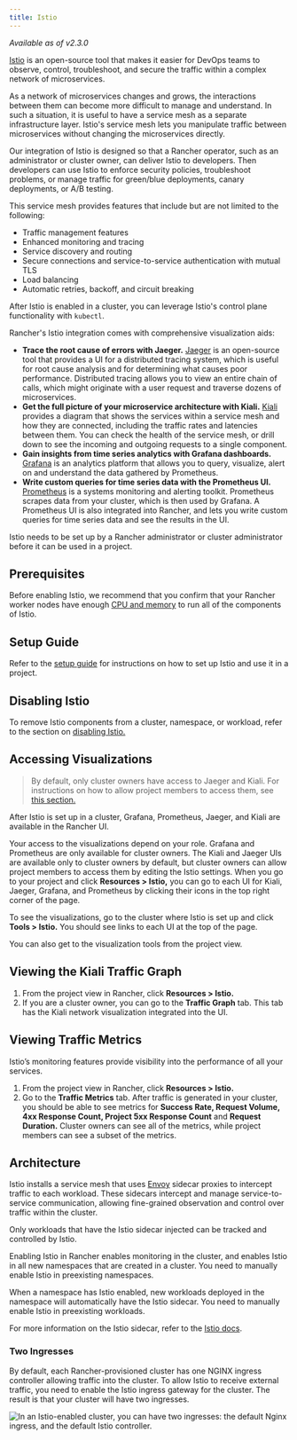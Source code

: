 ```yaml
---
title: Istio
---
```


<head>
  <link rel="canonical" href="https://ranchermanager.docs.rancher.com/pages-for-subheaders/istio"/>
</head>

_Available as of v2.3.0_

[Istio](https://istio.io/) is an open-source tool that makes it easier for DevOps teams to observe, control, troubleshoot, and secure the traffic within a complex network of microservices.

As a network of microservices changes and grows, the interactions between them can become more difficult to manage and understand. In such a situation, it is useful to have a service mesh as a separate infrastructure layer. Istio's service mesh lets you manipulate traffic between microservices without changing the microservices directly.

Our integration of Istio is designed so that a Rancher operator, such as an administrator or cluster owner, can deliver Istio to developers. Then developers can use Istio to enforce security policies, troubleshoot problems, or manage traffic for green/blue deployments, canary deployments, or A/B testing.

This service mesh provides features that include but are not limited to the following:

- Traffic management features
- Enhanced monitoring and tracing
- Service discovery and routing
- Secure connections and service-to-service authentication with mutual TLS
- Load balancing
- Automatic retries, backoff, and circuit breaking

After Istio is enabled in a cluster, you can leverage Istio's control plane functionality with `kubectl`.

Rancher's Istio integration comes with comprehensive visualization aids:

- **Trace the root cause of errors with Jaeger.** [Jaeger](https://www.jaegertracing.io/) is an open-source tool that provides a UI for a distributed tracing system, which is useful for root cause analysis and for determining what causes poor performance. Distributed tracing allows you to view an entire chain of calls, which might originate with a user request and traverse dozens of microservices.
- **Get the full picture of your microservice architecture with Kiali.** [Kiali](https://www.kiali.io/) provides a diagram that shows the services within a service mesh and how they are connected, including the traffic rates and latencies between them. You can check the health of the service mesh, or drill down to see the incoming and outgoing requests to a single component.
- **Gain insights from time series analytics with Grafana dashboards.** [Grafana](https://grafana.com/) is an analytics platform that allows you to query, visualize, alert on and understand the data gathered by Prometheus.
- **Write custom queries for time series data with the Prometheus UI.** [Prometheus](https://prometheus.io/) is a systems monitoring and alerting toolkit. Prometheus scrapes data from your cluster, which is then used by Grafana. A Prometheus UI is also integrated into Rancher, and lets you write custom queries for time series data and see the results in the UI.


Istio needs to be set up by a Rancher administrator or cluster administrator before it can be used in a project.

## Prerequisites

Before enabling Istio, we recommend that you confirm that your Rancher worker nodes have enough [CPU and memory](cpu-and-memory-allocations.md) to run all of the components of Istio.

## Setup Guide

Refer to the [setup guide](../../../how-to-guides/advanced-user-guides/istio-setup-guide/istio-setup-guide.md) for instructions on how to set up Istio and use it in a project.

## Disabling Istio

To remove Istio components from a cluster, namespace, or workload, refer to the section on [disabling Istio.](disable-istio.md)

## Accessing Visualizations

> By default, only cluster owners have access to Jaeger and Kiali. For instructions on how to allow project members to access them, see [this section.](rbac-for-istio.md)

After Istio is set up in a cluster, Grafana, Prometheus, Jaeger, and Kiali are available in the Rancher UI.

Your access to the visualizations depend on your role. Grafana and Prometheus are only available for cluster owners. The Kiali and Jaeger UIs are available only to cluster owners by default, but cluster owners can allow project members to access them by editing the Istio settings. When you go to your project and click **Resources > Istio,** you can go to each UI for Kiali, Jaeger, Grafana, and Prometheus by clicking their icons in the top right corner of the page.

To see the visualizations, go to the cluster where Istio is set up and click **Tools > Istio.** You should see links to each UI at the top of the page.

You can also get to the visualization tools from the project view.

## Viewing the Kiali Traffic Graph

1. From the project view in Rancher, click **Resources > Istio.**
1. If you are a cluster owner, you can go to the **Traffic Graph** tab. This tab has the Kiali network visualization integrated into the UI.

## Viewing Traffic Metrics

Istio’s monitoring features provide visibility into the performance of all your services.

1. From the project view in Rancher, click **Resources > Istio.**
1. Go to the **Traffic Metrics** tab. After traffic is generated in your cluster, you should be able to see metrics for **Success Rate, Request Volume, 4xx Response Count, Project 5xx Response Count** and **Request Duration.** Cluster owners can see all of the metrics, while project members can see a subset of the metrics.

## Architecture

Istio installs a service mesh that uses [Envoy](https://www.envoyproxy.io) sidecar proxies to intercept traffic to each workload. These sidecars intercept and manage service-to-service communication, allowing fine-grained observation and control over traffic within the cluster.

Only workloads that have the Istio sidecar injected can be tracked and controlled by Istio.

Enabling Istio in Rancher enables monitoring in the cluster, and enables Istio in all new namespaces that are created in a cluster. You need to manually enable Istio in preexisting namespaces.

When a namespace has Istio enabled, new workloads deployed in the namespace will automatically have the Istio sidecar. You need to manually enable Istio in preexisting workloads.

For more information on the Istio sidecar, refer to the [Istio docs](https://istio.io/docs/setup/kubernetes/additional-setup/sidecar-injection/).

### Two Ingresses

By default, each Rancher-provisioned cluster has one NGINX ingress controller allowing traffic into the cluster. To allow Istio to receive external traffic, you need to enable the Istio ingress gateway for the cluster. The result is that your cluster will have two ingresses.

![In an Istio-enabled cluster, you can have two ingresses: the default Nginx ingress, and the default Istio controller.](/img/istio-ingress.svg)